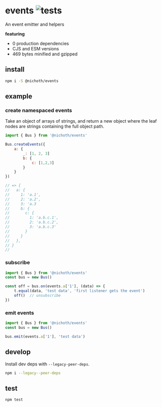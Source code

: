 # events ![tests](https://github.com/nichoth/events/actions/workflows/nodejs.yml/badge.svg)
An event emitter and helpers

__featuring__
* 0 production dependencies
* CJS and ESM versions
* 469 bytes minified and gzipped

## install
```bash
npm i -S @nichoth/events
```

## example

### create namespaced events
Take an object of arrays of strings, and return a new object where the leaf nodes are strings containing the full object path.

```js
import { Bus } from '@nichoth/events'

Bus.createEvents({
    a: {
        _: [1, 2, 3]
        b: {
            c: [1,2,3]
        }
    }
})

// => {
//   a: {
//     1: 'a.1',
//     2: 'a.2',
//     3: 'a.3
//     b: {
//       c: {
//         1: 'a.b.c.1',
//         2: 'a.b.c.2',
//         3: 'a.b.c.3'
//       }
//     }
//   },
// }
//
```

### subscribe
```js
import { Bus } from '@nichoth/events'
const bus = new Bus()

const off = bus.on(events.a['1'], (data) => {
    t.equal(data, 'test data', 'first listener gets the event')
    off()  // unsubscribe
})
```

### emit events
```js
import { Bus } from '@nichoth/events'
const bus = new Bus()

bus.emit(events.a['1'], 'test data')
```

## develop
Install dev deps with `--legacy-peer-deps`. 

```bash
npm i --legacy--peer-deps
```

## test
```bash
npm test
```
